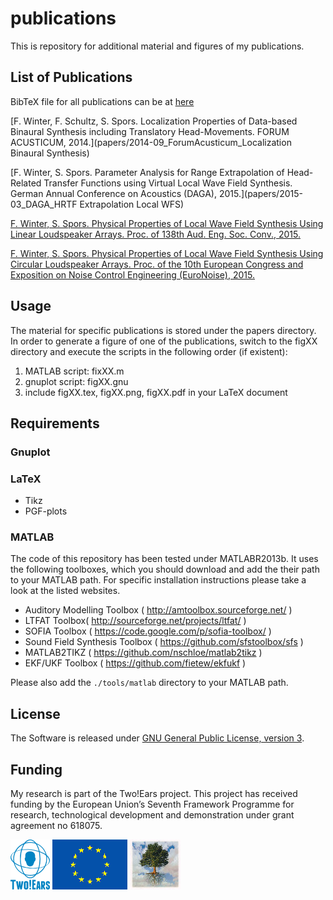publications
============

This is repository for additional material and figures of my publications.

List of Publications
--------------------

BibTeX file for all publications can be at [here](papers/papers.bib)

[F. Winter, F. Schultz, S. Spors. Localization Properties of Data-based Binaural Synthesis including Translatory Head-Movements. FORUM ACUSTICUM, 2014.](papers/2014-09_ForumAcusticum_Localization Binaural Synthesis)

[F. Winter, S. Spors. Parameter Analysis for Range Extrapolation of Head-Related Transfer Functions using Virtual Local Wave Field Synthesis. German Annual Conference on Acoustics (DAGA), 2015.](papers/2015-03_DAGA_HRTF Extrapolation Local WFS)

[F. Winter, S. Spors. Physical Properties of Local Wave Field Synthesis Using Linear Loudspeaker Arrays. Proc. of 138th Aud. Eng. Soc. Conv., 2015.](papers/2015-05_AES138_Aliasing_Linear_Local_WFS)

[F. Winter, S. Spors. Physical Properties of Local Wave Field Synthesis Using Circular Loudspeaker Arrays. Proc. of the 10th European Congress and Exposition on Noise Control Engineering (EuroNoise), 2015.](papers/2015-05_EuroNoise_Aliasing_Circular_Local_WFS)


Usage
-----

The material for specific publications is stored under the papers directory. In
order to generate a figure of one of the publications, switch to the figXX
directory and execute the scripts in the following order (if existent):

1. MATLAB script: fixXX.m
2. gnuplot script: figXX.gnu
3. include figXX.tex, figXX.png, figXX.pdf in your LaTeX document

Requirements
------------
### Gnuplot

### LaTeX

* Tikz
* PGF-plots

### MATLAB

The code of this repository has been tested under MATLABR2013b. It uses the
following toolboxes, which you should download and add the their path to your
MATLAB path. For specific installation instructions please take a look at the
listed websites.
* Auditory Modelling Toolbox ( http://amtoolbox.sourceforge.net/ )
* LTFAT Toolbox( http://sourceforge.net/projects/ltfat/ )
* SOFIA Toolbox ( https://code.google.com/p/sofia-toolbox/ )
* Sound Field Synthesis Toolbox ( https://github.com/sfstoolbox/sfs )
* MATLAB2TIKZ ( https://github.com/nschloe/matlab2tikz )
* EKF/UKF Toolbox ( https://github.com/fietew/ekfukf )

Please also add the `./tools/matlab` directory to your MATLAB path.

License
------------

The Software is released under [GNU General Public License, version 3].

Funding
------------

My research is part of the Two!Ears project. This project has received funding
by the European Union’s Seventh Framework Programme for research, technological
development and demonstration under grant agreement no 618075.

[![Two!Ears](doc/img/twoears.png)](http://www.twoears.eu)
![EU Flag](doc/img/eu-flag.gif)
[![Tree](doc/img/tree.jpg)](http://cordis.europa.eu/fet-proactive/)

[GNU General Public License, version 3]:http://www.gnu.org/licenses/gpl-3.0.html
